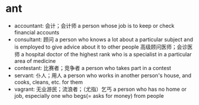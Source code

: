 # ant

- accountant: 会计；会计师 a person whose job is to keep or check financial accounts
- consultant: 顾问 a person who knows a lot about a particular subject and is employed to give advice about it to other people 高级顾问医师；会诊医师 a hospital doctor of the highest rank who is a specialist in a particular area of medicine
- contestant: 比赛者；竞争者 a person who takes part in a contest
- servant: 仆人；用人 a person who works in another person's house, and cooks, cleans, etc. for them
- vagrant: 无业游民；流浪者；（尤指）乞丐 a person who has no home or job, especially one who begs(= asks for money) from people
